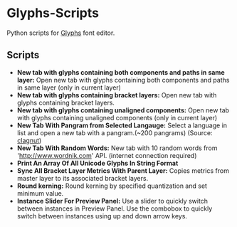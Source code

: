 # Glyphs-Scripts
Python scripts for [Glyphs](glyphsapp.com) font editor.


## Scripts
* **New tab with glyphs containing both components and paths in same layer:** Open new tab with glyphs containing both components and paths in same layer (only in current layer)  
* **New tab with glyphs containing bracket layers:** Open new tab with glyphs containing bracket layers.  
* **New tab with glyphs containing unaligned components:** Open new tab with glyphs containing unaligned components (only in current layer)  
* **New Tab With Pangram from Selected Langauge:** Select a language in list and open a new tab with a pangram.(~200 pangrams) (Source: [clagnut](http://clagnut.com/blog/2380/))  
* **New Tab With Random Words:** New tab with 10 random words from 'http://www.wordnik.com' API. (internet connection required)  
* **Print An Array Of All Unicode Glyphs In String Format**  
* **Sync All Bracket Layer Metrics With Parent Layer:** Copies metrics from master layer to its associated bracket layers. 
* **Round kerning:** Round kerning by specified quantization and set minimum value. 
* **Instance Slider For Preview Panel:** Use a slider to quickly switch between instances in Preview Panel. Use the combobox to quickly switch between instances using up and down arrow keys.  